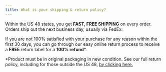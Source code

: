 ```yaml
---
title: What is your shipping & return policy?
---
```


Within the US 48 states, you get **FAST, FREE SHIPPING** on every order. Orders ship out the next business day, usually via FedEx.

If you are not 100% satisfied with your purchase for any reason within the first 30 days, you can go through our easy online return process to receive a **FREE** return label for a **100% refund***.

<p class="small">*Product must be in original packaging in new condition. See our full return policy, including for those outside the US 48, <a href="/returns.html">by clicking here.</a></p>